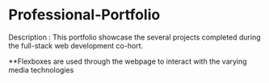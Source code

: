 # Professional-Portfolio
Description : This portfolio showcase the several projects completed during the full-stack web development co-hort.

**Flexboxes are used through the webpage to interact with the varying media technologies
